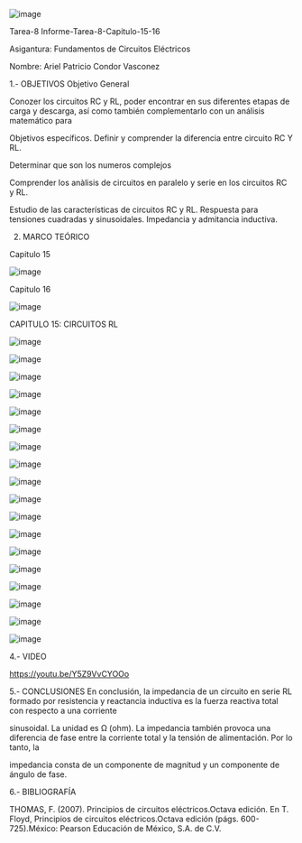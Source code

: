![image](https://user-images.githubusercontent.com/117843879/221083378-41af3bc5-e24d-4d19-8f84-a06f131f57be.png)


Tarea-8
Informe-Tarea-8-Capitulo-15-16

Asigantura: Fundamentos de Circuitos Eléctricos

Nombre: Ariel Patricio Condor Vasconez



1.- OBJETIVOS
Objetivo General

Conozer los circuitos RC y RL, poder encontrar en sus diferentes etapas de carga y descarga, así como también complementarlo con un análisis matemático para



Objetivos específicos.
Definir y comprender la diferencia entre circuito RC Y RL.

Determinar que son los numeros complejos

Comprender los anàlisis de circuitos en paralelo y serie en los circuitos RC y RL.

Estudio de las características de circuitos RC y RL. Respuesta para tensiones cuadradas y sinusoidales. Impedancia y admitancia inductiva.


2. MARCO TEÓRICO

Capitulo 15

![image](https://user-images.githubusercontent.com/117843879/221082353-e6454dec-107c-4579-bef7-b06bbe4dc4b0.png)

Capitulo 16

![image](https://user-images.githubusercontent.com/117843879/221082375-b39bbec9-6999-451d-bcc5-3f00f54ca1f8.png)


CAPITULO 15: CIRCUITOS RL

![image](https://user-images.githubusercontent.com/117843879/221082426-0bd0faf6-f84c-4440-bb1b-8041da333bf0.png)

![image](https://user-images.githubusercontent.com/117843879/221082469-4691e128-ab4a-4dfa-b4d1-db12330a924b.png)

![image](https://user-images.githubusercontent.com/117843879/221082495-c2c3ebba-61a9-4689-97d5-c6e46c163884.png)

![image](https://user-images.githubusercontent.com/117843879/221082530-1892e343-b71d-4539-b3aa-f80b8e3b3146.png)

![image](https://user-images.githubusercontent.com/117843879/221082546-9d6a930b-4f49-400a-8a7d-ca0661cdc8a0.png)

![image](https://user-images.githubusercontent.com/117843879/221082564-06604242-70b9-4157-aabd-41564a0c9dc1.png)

![image](https://user-images.githubusercontent.com/117843879/221082575-a9511069-2a97-4749-822c-95b489c75dc5.png)

![image](https://user-images.githubusercontent.com/117843879/221082983-6d171ed5-98be-4768-9867-469ca79b7afa.png)

![image](https://user-images.githubusercontent.com/117843879/221082956-6e3a1abc-cb39-4879-b0e1-40469b8a1059.png)

![image](https://user-images.githubusercontent.com/117843879/221082973-bca91777-ec02-4ee0-a00a-d260c508f417.png)



![image](https://user-images.githubusercontent.com/117843879/221083016-be58d496-58db-4134-bcce-b03408936c49.png)

![image](https://user-images.githubusercontent.com/117843879/221083029-04f43d72-2b4c-40a1-a7ab-d17871eef6ab.png)


![image](https://user-images.githubusercontent.com/117843879/221083107-f2971509-50f0-4406-9eb3-b135960c98ac.png)



![image](https://user-images.githubusercontent.com/117843879/221083034-72174220-0ebf-4dc3-b872-1303a5ea55eb.png)

![image](https://user-images.githubusercontent.com/117843879/221083106-c677ecb1-de99-4f93-91a0-542dd18a6949.png)


![image](https://user-images.githubusercontent.com/117843879/221083120-658bc33c-8540-4345-afe4-98c19ae7e393.png)

![image](https://user-images.githubusercontent.com/117843879/221083127-f8549367-9a3d-49b6-8340-7e4a1c02a9f0.png)

![image](https://user-images.githubusercontent.com/117843879/221083201-e33bb88a-9dc8-4b7a-a907-05c8691c732e.png)



4.- VIDEO

https://youtu.be/Y5Z9VvCYOOo

5.- CONCLUSIONES
En conclusión, la impedancia de un circuito en serie RL formado por resistencia y reactancia inductiva es la fuerza reactiva total con respecto a una corriente

sinusoidal. La unidad es Ω (ohm). La impedancia también provoca una diferencia de fase entre la corriente total y la tensión de alimentación. Por lo tanto, la

impedancia consta de un componente de magnitud y un componente de ángulo de fase.



6.- BIBLIOGRAFÍA

THOMAS, F. (2007). Principios de circuitos eléctricos.Octava edición. En T. Floyd, Principios de circuitos eléctricos.Octava edición (págs. 600-725).México: Pearson Educación de México, S.A. de C.V.
